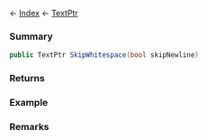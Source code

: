 ← [Index](Api-Index) ← [TextPtr](VRage.Game.ModAPI.Ingame.Utilities.TextPtr)

### Summary

```csharp
public TextPtr SkipWhitespace(bool skipNewline)
```

### Returns

### Example

### Remarks

